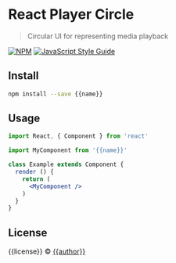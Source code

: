 # React Player Circle

> Circular UI for representing media playback

[![NPM](https://img.shields.io/npm/v/{{name}}.svg)](https://www.npmjs.com/package/{{name}}) [![JavaScript Style Guide](https://img.shields.io/badge/code_style-standard-brightgreen.svg)](https://standardjs.com)

## Install

```bash
npm install --save {{name}}
```

## Usage

```jsx
import React, { Component } from 'react'

import MyComponent from '{{name}}'

class Example extends Component {
  render () {
    return (
      <MyComponent />
    )
  }
}
```

## License

{{license}} © [{{author}}](https://github.com/{{author}})
